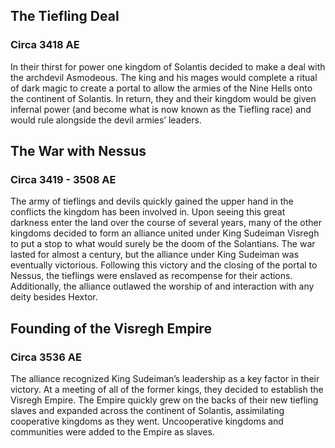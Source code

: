 ## The Tiefling Deal
### Circa 3418 AE

In their thirst for power one kingdom of Solantis decided to make a deal with the archdevil Asmodeous.
The king and his mages would complete a ritual of dark magic to create a portal to allow the armies of the Nine Hells onto the continent of Solantis.
In return, they and their kingdom would be given infernal power (and become what is now known as the Tiefling race) and would rule alongside the devil armies’ leaders.

## The War with Nessus
### Circa 3419 - 3508 AE

The army of tieflings and devils quickly gained the upper hand in the conflicts the kingdom has been involved in.
Upon seeing this great darkness enter the land over the course of several years, many of the other kingdoms decided to form an alliance united under King Sudeiman Visregh to put a stop to what would surely be the doom of the Solantians.
The war lasted for almost a century, but the alliance under King Sudeiman was eventually victorious.
Following this victory and the closing of the portal to Nessus, the tieflings were enslaved as recompense for their actions.
Additionally, the alliance outlawed the worship of and interaction with any deity besides Hextor.

## Founding of the Visregh Empire
### Circa 3536 AE

The alliance recognized King Sudeiman’s leadership as a key factor in their victory.
At a meeting of all of the former kings, they decided to establish the Visregh Empire.
The Empire quickly grew on the backs of their new tiefling slaves and expanded across the continent of Solantis, assimilating cooperative kingdoms as they went.
Uncooperative kingdoms and communities were added to the Empire as slaves.
